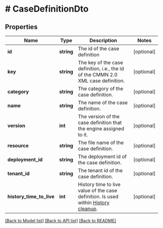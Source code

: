 # # CaseDefinitionDto

## Properties

Name | Type | Description | Notes
------------ | ------------- | ------------- | -------------
**id** | **string** | The id of the case definition | [optional] 
**key** | **string** | The key of the case definition, i.e., the id of the CMMN 2.0 XML case definition. | [optional] 
**category** | **string** | The category of the case definition. | [optional] 
**name** | **string** | The name of the case definition. | [optional] 
**version** | **int** | The version of the case definition that the engine assigned to it. | [optional] 
**resource** | **string** | The file name of the case definition. | [optional] 
**deployment_id** | **string** | The deployment id of the case definition. | [optional] 
**tenant_id** | **string** | The tenant id of the case definition. | [optional] 
**history_time_to_live** | **int** | History time to live value of the case definition. Is used within [History cleanup](https://docs.camunda.org/manual/7.13/user-guide/process-engine/history/#history-cleanup). | [optional] 

[[Back to Model list]](../../README.md#documentation-for-models) [[Back to API list]](../../README.md#documentation-for-api-endpoints) [[Back to README]](../../README.md)


